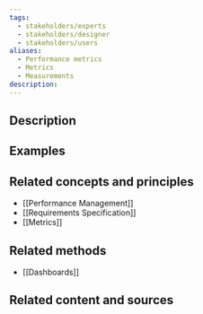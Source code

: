 ```yaml
---
tags:
  - stakeholders/experts
  - stakeholders/designer
  - stakeholders/users
aliases:
  - Performance metrics
  - Metrics
  - Measurements
description:
---
```



## Description


## Examples 


## Related concepts and principles
- [[Performance Management]]
- [[Requirements Specification]] 
- [[Metrics]]

## Related methods
- [[Dashboards]]


## Related content and sources
